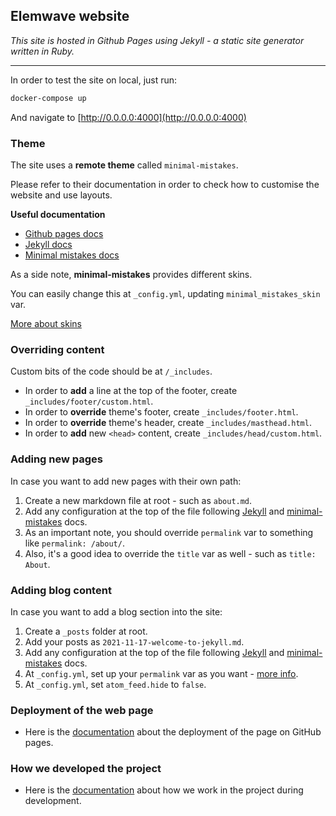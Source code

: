 ## Elemwave website

*This site is hosted in Github Pages using Jekyll - a static site generator written in Ruby.*

---

In order to test the site on local, just run:

```bash
docker-compose up
```

And navigate to [http://0.0.0.0:4000](http://0.0.0.0:4000)

### Theme

The site uses a **remote theme** called `minimal-mistakes`.

Please refer to their documentation in order to check how to customise the website and use layouts.

**Useful documentation**

- [Github pages docs](https://docs.github.com/en/pages)
- [Jekyll docs](https://jekyllrb.com/docs/)
- [Minimal mistakes docs](https://mmistakes.github.io/minimal-mistakes/)

As a side note, **minimal-mistakes** provides different skins.

You can easily change this at `_config.yml`, updating `minimal_mistakes_skin` var.

[More about skins](https://mmistakes.github.io/minimal-mistakes/docs/configuration/#skin)

### Overriding content

Custom bits of the code should be at `/_includes`.

- In order to **add** a line at the top of the footer, create `_includes/footer/custom.html`.
- In order to **override** theme's footer, create `_includes/footer.html`.
- In order to **override** theme's header, create `_includes/masthead.html`.
- In order to **add** new `<head>` content, create `_includes/head/custom.html`.

### Adding new pages

In case you want to add new pages with their own path:

1. Create a new markdown file at root - such as `about.md`.
2. Add any configuration at the top of the file following
[Jekyll](https://jekyllrb.com/docs/pages/) and [minimal-mistakes](https://mmistakes.github.io/minimal-mistakes/docs/layouts/) docs.
3. As an important note, you should override `permalink` var to something like `permalink: /about/`.
4. Also, it's a good idea to override the `title` var as well - such as `title: About`.

### Adding blog content

In case you want to add a blog section into the site:

1. Create a `_posts` folder at root.
2. Add your posts as `2021-11-17-welcome-to-jekyll.md`.
3. Add any configuration at the top of the file following
[Jekyll](https://jekyllrb.com/docs/posts/) and [minimal-mistakes](https://mmistakes.github.io/minimal-mistakes/docs/layouts/) docs.
4. At `_config.yml`, set up your `permalink` var as you want - [more info](https://jekyllrb.com/docs/permalinks/).
5. At `_config.yml`, set `atom_feed.hide` to `false`.

### Deployment of the web page

- Here is the [documentation](/Docs/pagedeployment.md) about the deployment of the page on GitHub pages.

### How we developed the project

- Here is the [documentation](/Docs/workflow.md) about how we work in the project during development.